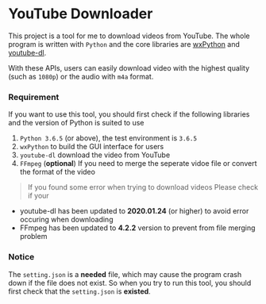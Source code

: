 # YouTube Downloader
This project is a tool for me to download videos from YouTube. The whole program is written with `Python` and the core libraries are [wxPython](https://wxpython.org) and [youtube-dl](https://ytdl-org.github.io/youtube-dl/index.html).  

With these APIs, users can easily download video with the highest quality (such as `1080p`) or the audio with `m4a` format. 

### Requirement
If you want to use this tool, you should first check if the following libraries and the version of Python is suited to use
1. `Python 3.6.5` (or above), the test environment is `3.6.5`
2. `wxPython` to build the GUI interface for users
3. `youtube-dl` download the video from YouTube
4. `FFmpeg` (**optional**) If you need to merge the seperate vidoe file or convert the format of the video

> If you found some error when trying to download videos
Please check if your 
- youtube-dl has been updated to **2020.01.24** (or higher) to avoid error occuring when downloading
- FFmpeg has been updated to **4.2.2** version to prevent from file merging problem


### Notice 
The `setting.json` is a **needed** file, which may cause the program crash down if the file does not exist. So when you try to run this tool, you should first check that the `setting.json` is **existed**. 
